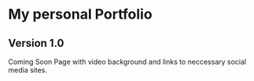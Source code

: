 # My personal Portfolio

## Version 1.0
Coming Soon Page with video background and links to neccessary social media sites.